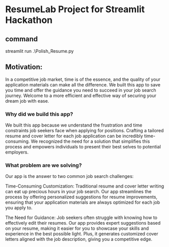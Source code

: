# ResumeLab Project for Streamlit Hackathon

## command
streamlit run .\Polish_Resume.py 

## Motivation:


In a competitive job market, time is of the essence, and the quality of your application materials can make all the difference. 
We built this app to save you time and offer the guidance you need to succeed in your job search journey. 
Welcome to a more efficient and effective way of securing your dream job with ease.


### Why did we build this app?

We built this app because we understand the frustration and time constraints job seekers face when applying for positions. Crafting a tailored resume and cover letter for each job application can be incredibly time-consuming. We recognized the need for a solution that simplifies this process and empowers individuals to present their best selves to potential employers.

### What problem are we solving?

Our app is the answer to two common job search challenges:

Time-Consuming Customization: Traditional resume and cover letter writing can eat up precious hours in your job search. Our app streamlines the process by offering personalized suggestions for resume improvements, ensuring that your application materials are always optimized for each job you apply to.

The Need for Guidance: Job seekers often struggle with knowing how to effectively edit their resumes. Our app provides expert suggestions based on your resume, making it easier for you to showcase your skills and experience in the best possible light. Plus, it generates customized cover letters aligned with the job description, giving you a competitive edge.

